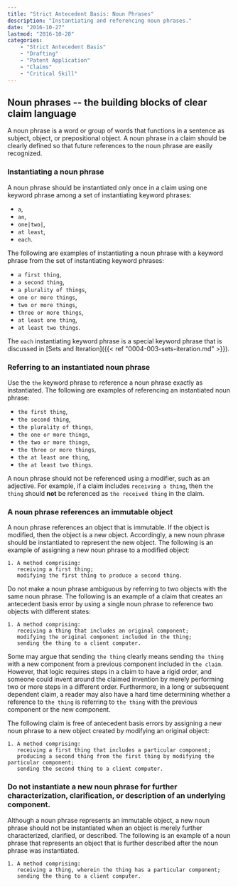 ```yaml
---
title: "Strict Antecedent Basis: Noun Phrases"
description: "Instantiating and referencing noun phrases."
date: "2016-10-27"
lastmod: "2016-10-28"
categories: 
    - "Strict Antecedent Basis"
    - "Drafting"
    - "Patent Application"
    - "Claims"
    - "Critical Skill"
---
```



## Noun phrases -- the building blocks of clear claim language

A noun phrase is a word or group of words that functions in a sentence as subject, object, or prepositional object. A noun phrase in a claim should be clearly defined so that future references to the noun phrase are easily recognized.

### Instantiating a noun phrase

A noun phrase should be instantiated only once in a claim using one keyword phrase among a set of instantiating keyword phrases:

- `a`,
- `an`,
- `one|two|`,
- `at least`,
- `each`.

The following are examples of instantiating a noun phrase with a keyword phrase from the set of instantiating keyword phrases:

- `a first thing`,
- `a second thing`,
- `a plurality of things`,
- `one or more things`,
- `two or more things`,
- `three or more things`,
- `at least one thing`,
- `at least two things`.

The `each` instantiating keyword phrase is a special keyword phrase that is discussed in [Sets and Iteration]({{< ref "0004-003-sets-iteration.md" >}}).

### Referring to an instantiated noun phrase

Use the `the` keyword phrase to reference a noun phrase exactly as instantiated. The following are examples of referencing an instantiated noun phrase:

- `the first thing`,
- `the second thing`,
- `the plurality of things`,
- `the one or more things`,
- `the two or more things`,
- `the three or more things`,
- `the at least one thing`,
- `the at least two things`.

A noun phrase should not be referenced using a modifier, such as an adjective.  For example, if a claim includes `receiving a thing`, then `the thing` should __**not**__ be referenced as `the received thing` in the claim.

### A noun phrase references an immutable object

A noun phrase references an object that is immutable. If the object is modified, then the object is a new object.  Accordingly, a new noun phrase should be instantiated to represent the new object.  The following is an example of assigning a new noun phrase to a modified object:

``` claim
1. A method comprising:
   receiving a first thing;
   modifying the first thing to produce a second thing.
```

Do not make a noun phrase ambiguous by referring to two objects with the same noun phrase.  The following is an example of a claim that creates an antecedent basis error by using a single noun phrase to reference two objects with different states: 

``` claim
1. A method comprising:
   receiving a thing that includes an original component;
   modifying the original component included in the thing;
   sending the thing to a client computer.
```

Some may argue that sending `the thing` clearly means sending `the thing` with a new component from a previous component included in `the claim`. However, that logic requires steps in a claim to have a rigid order, and someone could invent around the claimed invention by merely performing two or more steps in a different order. Furthermore, in a long or subsequent dependent claim, a reader may also have a hard time determining whether a reference to `the thing` is referring to `the thing` with the previous component or the new component. 

The following claim is free of antecedent basis errors by assigning a new noun phrase to a new object created by modifying an original object:

``` claim
1. A method comprising:
   receiving a first thing that includes a particular component;
   producing a second thing from the first thing by modifying the particular component;
   sending the second thing to a client computer.
``` 

### Do not instantiate a new noun phrase for further characterization, clarification, or description of an underlying component.

Although a noun phrase represents an immutable object, a new noun phrase should not be instantiated when an object is merely further characterized, clarified, or described.  The following is an example of a noun phrase that represents an object that is further described after the noun phrase was instantiated.

``` claim
1. A method comprising:
   receiving a thing, wherein the thing has a particular component;
   sending the thing to a client computer.
```

